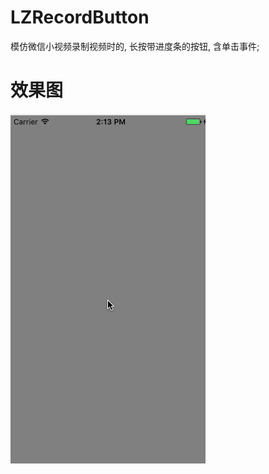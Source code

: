 # LZRecordButton
模仿微信小视频录制视频时的, 长按带进度条的按钮, 含单击事件;

# 效果图
![](https://github.com/LQQZYY/LZRecordButton/blob/master/pic1.gif)
